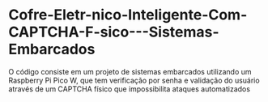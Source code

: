# Cofre-Eletr-nico-Inteligente-Com-CAPTCHA-F-sico---Sistemas-Embarcados
O código consiste em um projeto de sistemas embarcados utilizando um Raspberry Pi Pico W, que tem verificação por senha e validação do usuário através de um CAPTCHA físico que impossibilita ataques automatizados

